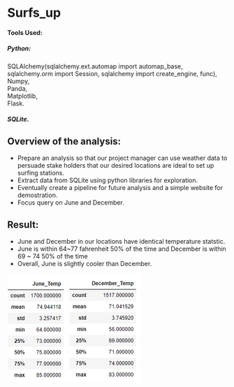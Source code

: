 # Surfs_up
#### Tools Used:
##### Python:
SQLAlchemy(sqlalchemy.ext.automap import automap_base, sqlalchemy.orm import Session, sqlalchemy import create_engine, func),\
Numpy,\
Panda,\
Matplotlib,\
Flask.
##### SQLite.
 
## Overview of the analysis: 
- Prepare an analysis so that our project manager can use weather data to persuade stake holders that our desired locations
are ideal to set up surfing stations.
- Extract data from SQLite using python libraries for exploration.
- Eventually create a pipeline for future analysis and a simple website for demostration.
- Focus query on June and December.

## Result:
- June and December in our locations have identical temperature statstic.
- June is within 64~77 fahrenheit 50% of the time and December is within 69 ~ 74 50% of the time
- Overall, June is slightly cooler than December.

![](IMG/June_Stats.PNG) ![](IMG/December_Stats.PNG)
